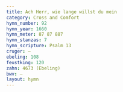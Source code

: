 ```yaml
---
title: Ach Herr, wie lange willst du mein
category: Cross and Comfort
hymn_number: 92
hymn_year: 1660
hymn_meter: 87 87 887
hymn_stanzas: 7
hymn_scripture: Psalm 13
cruger: —
ebeling: 108
feustking: 120
zahn: 4673 (Ebeling)
bwv: —
layout: hymn
---
```

<br>

